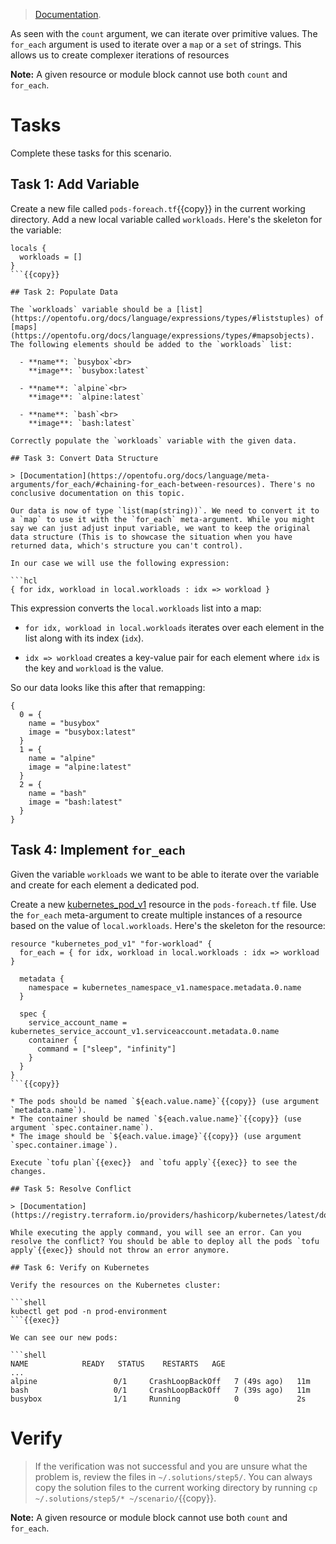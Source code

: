 > [Documentation](https://opentofu.org/docs/language/meta-arguments/for_each/).

As seen with the `count` argument, we can iterate over primitive values. The `for_each` argument is used to iterate over a `map` or a `set` of strings. This allows us to create complexer iterations of resources

**Note:** A given resource or module block cannot use both `count` and `for_each`.

# Tasks

Complete these tasks for this scenario. 

## Task 1: Add Variable

Create a new file called `pods-foreach.tf`{{copy}} in the current working directory. Add a new local variable called `workloads`. Here's the skeleton for the variable:

```shell
locals {
  workloads = []
}
```{{copy}}

## Task 2: Populate Data

The `workloads` variable should be a [list](https://opentofu.org/docs/language/expressions/types/#liststuples) of [maps](https://opentofu.org/docs/language/expressions/types/#mapsobjects). The following elements should be added to the `workloads` list:

  - **name**: `busybox`<br>
    **image**: `busybox:latest`

  - **name**: `alpine`<br>
    **image**: `alpine:latest`

  - **name**: `bash`<br>
    **image**: `bash:latest`
    
Correctly populate the `workloads` variable with the given data.

## Task 3: Convert Data Structure

> [Documentation](https://opentofu.org/docs/language/meta-arguments/for_each/#chaining-for_each-between-resources). There's no conclusive documentation on this topic.

Our data is now of type `list(map(string))`. We need to convert it to a `map` to use it with the `for_each` meta-argument. While you might say we can just adjust input variable, we want to keep the original data structure (This is to showcase the situation when you have returned data, which's structure you can't control).

In our case we will use the following expression:

```hcl
{ for idx, workload in local.workloads : idx => workload }
```

This expression converts the `local.workloads` list into a map:

* `for idx, workload in local.workloads` iterates over each element in the list along with its index (`idx`).

* `idx => workload` creates a key-value pair for each element where `idx` is the key and `workload` is the value. 

So our data looks like this after that remapping:

```shell
{
  0 = {
    name = "busybox"
    image = "busybox:latest"
  }
  1 = {
    name = "alpine"
    image = "alpine:latest"
  }
  2 = {
    name = "bash"
    image = "bash:latest"
  }
}
```

## Task 4: Implement `for_each`

Given the variable `workloads` we want to be able to iterate over the variable and create for each element a dedicated pod.

Create a new [kubernetes_pod_v1](https://registry.terraform.io/providers/hashicorp/kubernetes/latest/docs/resources/pod_v1) resource in the `pods-foreach.tf` file. Use the `for_each` meta-argument to create multiple instances of a resource based on the value of `local.workloads`. Here's the skeleton for the resource:

```hcl
resource "kubernetes_pod_v1" "for-workload" {
  for_each = { for idx, workload in local.workloads : idx => workload }

  metadata {
    namespace = kubernetes_namespace_v1.namespace.metadata.0.name
  }

  spec {
    service_account_name = kubernetes_service_account_v1.serviceaccount.metadata.0.name
    container {
      command = ["sleep", "infinity"]
    }
  }
}
```{{copy}}

* The pods should be named `${each.value.name}`{{copy}} (use argument `metadata.name`). 
* The container should be named `${each.value.name}`{{copy}} (use argument `spec.container.name`).
* The image should be `${each.value.image}`{{copy}} (use argument `spec.container.image`).

Execute `tofu plan`{{exec}}  and `tofu apply`{{exec}} to see the changes.

## Task 5: Resolve Conflict

> [Documentation](https://registry.terraform.io/providers/hashicorp/kubernetes/latest/docs/resources/pod_v1#import).

While executing the apply command, you will see an error. Can you resolve the conflict? You should be able to deploy all the pods `tofu apply`{{exec}} should not throw an error anymore.

## Task 6: Verify on Kubernetes

Verify the resources on the Kubernetes cluster:

```shell
kubectl get pod -n prod-environment
```{{exec}}

We can see our new pods:

```shell
NAME            READY   STATUS    RESTARTS   AGE
...
alpine                 0/1     CrashLoopBackOff   7 (49s ago)   11m
bash                   0/1     CrashLoopBackOff   7 (39s ago)   11m
busybox                1/1     Running            0             2s
```

# Verify

> If the verification was not successful and you are unsure what the problem is, review the files in `~/.solutions/step5/`. You can always copy the solution files to the current working directory by running `cp ~/.solutions/step5/* ~/scenario/`{{copy}}.

**Note:** A given resource or module block cannot use both `count` and `for_each`.

